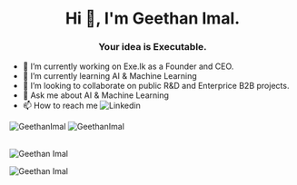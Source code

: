 

<!--
**Geethanimal/Geethanimal** is a ✨ _special_ ✨ repository because its `README.md` (this file) appears on your GitHub profile.

Here are some ideas to get you started:

- 🔭 I’m currently working on ...
- 🌱 I’m currently learning ...
- 👯 I’m looking to collaborate on ...
- 🤔 I’m looking for help with ...
- 💬 Ask me about ...
- 📫 How to reach me: ...
- 😄 Pronouns: ...
- ⚡ Fun fact: ...
-->

<h1 align="center">Hi 👋, I'm Geethan Imal.</h1>
<h3 align="center">Your idea is Executable.</h3>

- 🔭 I’m currently working on Exe.lk as a Founder and CEO.
- 🌱 I’m currently learning AI & Machine Learning
- 👯 I’m looking to collaborate on public R&D and Enterprice B2B projects.
- 💬 Ask me about AI & Machine Learning
- 📫 How to reach me ![Linkedin](https://www.linkedin.com/in/geethanimal/)

![GeethanImal](https://github-readme-stats.vercel.app/api?username=Geethanimal&count_private=true&hide=stars&include_all_commits=true&line_height=24&show_icons=true&theme=algolia)
![GeethanImal](https://github-readme-stats.vercel.app/api/top-langs/?username=Geethanimal&layout=compact&langs_count=6&theme=algolia)


<p>&nbsp;&nbsp;&nbsp;&nbsp;&nbsp;&nbsp;&nbsp;&nbsp;&nbsp;&nbsp;&nbsp;&nbsp;&nbsp;&nbsp;&nbsp;&nbsp;&nbsp;&nbsp;&nbsp;&nbsp;&nbsp;&nbsp;&nbsp;&nbsp;&nbsp;&nbsp;&nbsp;&nbsp;&nbsp;&nbsp;&nbsp;&nbsp;&nbsp;&nbsp;&nbsp;&nbsp;&nbsp;&nbsp;&nbsp;&nbsp;&nbsp;&nbsp;&nbsp;&nbsp;&nbsp;&nbsp;&nbsp;&nbsp;&nbsp;&nbsp;&nbsp;&nbsp;<br><img align="center" src="https://github-readme-streak-stats.herokuapp.com/?user=Geethanimal&" alt="Geethan Imal"/></p>
<p align="left"> <img src="https://komarev.com/ghpvc/?username=Geethanimal&label=Profile%20views&color=0e75b6&style=flat" alt="Geethan Imal" /> </p>



